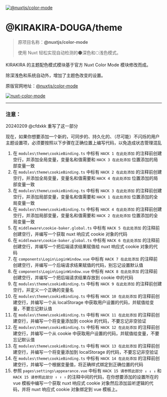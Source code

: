 [![@nuxtjs/color-mode](https://color-mode.nuxtjs.org/cover.jpg)](https://color-mode.nuxtjs.org)

# @KIRAKIRA-DOUGA/theme

> 原项目名称：**@nuxtjs/color-mode**
>
> 使用 Nuxt 轻松实现自动检测的🌑深色和🌕浅色模式。

KIRAKIRA 的主题配色模式模块基于官方 Nuxt Color Mode 模块修改而成。

除深浅色和系统自动外，增加了主题色改变的设置。

原版官网地址：[@nuxtjs/color-mode](https://color-mode.nuxtjs.org/)

[![nuxt-color-mode](https://user-images.githubusercontent.com/904724/79349768-f09cf080-7f36-11ea-93bb-20fae8c94811.gif)](https://color-mode.nuxtjs.app/)

---

### 注意： 
20240209 @cfdxkk 重写了这一部分  

现在，如果你想要添加一个新的，可同步的、持久化的、（尽可能）不闪烁的用户主题设置项，必须要按照以下步骤在正确位置上编写代码，以免造成状态管理混乱

1. 在 `modules\theme\cookieBinding.ts` 中标有 `HACK 1 在此处添加` 的注释前创建空行，并添加全局变量，变量名和值需要和 `HACK 3 在此处添加` 位置添加的局部变量一致
2. 在 `modules\theme\cookieBinding.ts` 中标有 `HACK 2 在此处添加` 的注释前创建空行，并添加全局变量，变量名和值需要和 `HACK 4 在此处添加` 位置添加的局部变量一致
3. 在 `modules\theme\cookieBinding.ts` 中标有 `HACK 3 在此处添加` 的注释前创建空行，并添加局部变量，变量名和值需要和 `HACK 1 在此处添加` 位置添加的全局变量一致
4. 在 `modules\theme\cookieBinding.ts` 中标有 `HACK 4 在此处添加` 的注释前创建空行，并添加局部变量，变量名和值需要和 `HACK 2 在此处添加` 位置添加的全局变量一致
5. 在 `middleware\cookie-baker.global.ts` 中标有 `HACK 5 在此处添加` 的注释前创建空行，并编写一个获取 nuxt 响应式 cookie 对象的代码
6. 在 `middleware\cookie-baker.global.ts` 中标有 `HACK 6 在此处添加` 的注释前创建空行，并编写一个把后端请求结果赋值给 nuxt 响应式 cookie 对象的代码
7. 在 `components\Login\LoginWindow.vue` 中标有 `HACK 7 在此处添加` 的注释前创建空行，并编写一个后端请求结果赋值的代码，别忘记设置默认值
8. 在 `components\Login\LoginWindow.vue` 中标有 `HACK 8 在此处添加` 的注释前创建空行，并编写一个把后端请求结果存放到 cookie 中的代码
9. 在 `modules\theme\cookieBinding.ts` 中标有 `HACK 9 在此处添加` 的注释前创建空行，并定义一个正确的变量名
10. 在 `modules\theme\cookieBinding.ts` 中标有 `HACK 10 在此处添加` 的注释前创建空行，并编写一个从 localStorage 中获取用户设置的代码，并赋值给变量，不要忘记默认值
11. 在 `modules\theme\cookieBinding.ts` 中标有 `HACK 11 在此处添加` 的注释前创建空行，并编写一个将变量添加到 cookie 的代码，不要忘记非空验证
12. 在 `modules\theme\cookieBinding.ts` 中标有 `HACK 12 在此处添加` 的注释前创建空行，并编写一个从 cookie 中获取用户设置的代码，并赋值给变量，不要忘记默认值
13. 在 `modules\theme\cookieBinding.ts` 中标有 `HACK 13 在此处添加` 的注释前创建空行，并编写一个将变量添加到 localStorage 的代码，不要忘记非空验证
14. 在 `modules\theme\cookieBinding.ts` 中标有 `HACK 14 在此处添加` 的注释前创建空行，并编写一个根据变量值，将正确样式绑定到正确位置的代码
15. 参照 `pages\settings\appearance.vue` 中标有 `HACK 15 请参照此部分 ↓ ↓ ↓` 和 `HACK 15 请参照此部分 ↑ ↑ ↑` 的注释中间的代码，在你想要添加的设置所在的 vue 模板中编写一个获取 nuxt 响应式 cookie 对象然后添加监听逻辑的代码，并将 nuxt 响应式 cookie 对象绑定到 vue 模板上。


